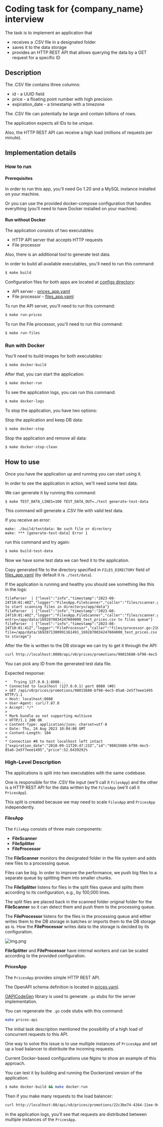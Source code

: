 # Coding task for {company_name} interview

The task is to implement an application that
- receives a .CSV file in a designated folder
- saves it to the data storage
- provides an HTTP REST API that allows querying the data by a GET request for a specific ID

## Description

The .CSV file contains three columns:
- id - a UUID field
- price - a floating point number with high precision
- expiration_date - a timestamp with a timezone

The .CSV file can potentially be large and contain billions of rows.

The application expects all IDs to be unique.

Also, the HTTP REST API can receive a high load (millions of requests per minute).


## Implementation details

### How to run

#### Prerequisites

In order to run this app, you'll need Go 1.20 and a MySQL instance installed on your machine.

Or you can use the provided docker-compose configuration that handles everything (you'll need to have Docker installed on your machine).

#### Run without Docker

The application consists of two executables:
- HTTP API server that accepts HTTP requests
- File processor

Also, there is an additional tool to generate test data.

In order to build all available executables, you'll need to run this command:
```bash
$ make build
```

Configuration files for both apps are located at [configs directory](./configs):
- API server - [prices_app.yaml](./configs/prices_app.yaml)
- File processor - [files_app.yaml](./configs/files_app.yaml)

To run the API server, you'll need to run this command:
```bash
$ make run-prices
```

To run the File processor, you'll need to run this command:
```bash
$ make run-files
```

### Run with Docker

You'll need to build images for both executables:
```bash
$ make docker-build
```

After that, you can start the application:
```bash
$ make docker-run
```

To see the application logs, you can run this command:
```bash
$ make docker-logs
```

To stop the application, you have two options:

Stop the application and keep DB data:
```bash
$ make docker-stop
```

Stop the application and remove all data:
```bash
$ make docker-stop-clean
```

## How to use

Once you have the application up and running you can start using it.

In order to see the application in action, we'll need some test data.

We can generate it by running this command:
```bash
$ make TEST_DATA_LINES=100 TEST_DATA_OUT=./test generate-test-data
```

This command will generate a .CSV file with valid test data.

If you receive an error:
```
make: ./build/testdata: No such file or directory
make: *** [generate-test-data] Error 1
```

run this command and try again:
```bash
$ make build-test-data
```

Now we have some test data we can feed it to the application.

Copy generated file to the directory specified in `FILES_DIRECTORY` field of [files_app.yaml](./configs/files_app.yaml) (by default it is `./test/data`).

If the application is running and healthy you should see something like this in the logs:
```
fileParser  | {"level":"info","timestamp":"2023-08-24T10:01:40Z","logger":"FilesApp.FileScanner","caller":"files/scanner.go:49","msg":"try to start scanning files in directory=/app/data"}
fileParser  | {"level":"info","timestamp":"2023-08-24T10:01:40Z","logger":"FilesApp.FileScanner","caller":"files/scanner.go:104","msg":"add entry=/app/data/1692870834247604000_test_prices.csv to files queue"}
fileParser  | {"level":"info","timestamp":"2023-08-24T10:01:41Z","logger":"FileProcessor","caller":"files/processor.go:216","msg":"save file=/app/data/1692871300991161491_1692870834247604000_test_prices.csv to storage"}
```

After the file is written to the DB storage we can try to get it through the API:
```bash
curl http://localhost:8080/api/v0/prices/promotions/98015680-bf98-4ec5-85a6-2e5f7eee1495 -v
```

You can pick any ID from the generated test data file.

Expected response:
```
*   Trying 127.0.0.1:8080...
* Connected to localhost (127.0.0.1) port 8080 (#0)
> GET /api/v0/prices/promotions/98015680-bf98-4ec5-85a6-2e5f7eee1495 HTTP/1.1
> Host: localhost:8080
> User-Agent: curl/7.87.0
> Accept: */*
> 
* Mark bundle as not supporting multiuse
< HTTP/1.1 200 OK
< Content-Type: application/json; charset=utf-8
< Date: Thu, 24 Aug 2023 10:04:08 GMT
< Content-Length: 104
< 
* Connection #0 to host localhost left intact
{"expiration_date":"2018-09-11T20:47:23Z","id":"98015680-bf98-4ec5-85a6-2e5f7eee1495","price":52.643929}%   
```

### High-Level Description 

The applications is split into two executables with the same codebase.

One is responsible for the .CSV file input (we'll call it `FilesApp`) and the other is a HTTP REST API for the data written by the `FilesApp` (we'll call it `PricesApp`).

This split is created because we may need to scale `FilesApp` and `PricesApp` independently.

#### FilesApp

The `FileApp` consists of three main components:
- **FileScanner**
- **FileSplitter**
- **FileProcessor**

The **FileScanner** monitors the designated folder in the file system and adds new files to a processing queue.

Files can be big. In order to improve the performance, we push big files to a separate queue by splitting them into smaller chunks.

The **FileSplitter** listens for files in the split files queue and splits them according to its configuration, e.g., by 100,000 lines.

The split files are placed back in the scanned folder original folder for the **FileScanner** so it can detect them and push them to the processing queue.

The **FileProcessor** listens for the files in the processing queue and either writes them to the DB storage in batches or imports them to the DB storage as is.
How the **FileProcessor** writes data to the storage is decided by its configuration.


![img.png](img.png)

**FileSplitter** and **FileProcessor** have internal workers and can be scaled according to the provided configuration.

#### PricesApp

The `PricesApp` provides simple HTTP REST API.

The OpenAPI schema definition is located in [prices.yaml](./api/openapi/prices/prices.yaml).

[OAPICodeGen](https://github.com/deepmap/oapi-codegen) library is used to generate `.go` stubs for the server implementation.

You can regenerate the `.go` code stubs with this command:
```bash
make prices-api
```

The initial task description mentioned the possibility of a high load of concurrent requests to this API.

One way to solve this issue is to use multiple instances of `PricesApp` and set up a load balancer to distribute the incoming requests.

Current Docker-based configurations use Nginx to show an example of this approach.

You can test it by building and running the Dockerized version of the application:
```bash
$ make docker-build && make docker-run
```

Then if you make many requests to the load balancer:
```bash
curl http://localhost:80/api/v0/prices/promotions/22c3be74-4264-11ee-9c24-a45e60d0762b -v
```

in the application logs, you'll see that requests are distributed between multiple instances of the `PricesApp`.